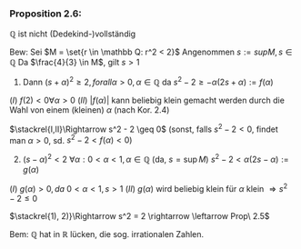### Proposition 2.6:
$\mathbb Q$ ist nicht (Dedekind-)vollständig

Bew:
Sei $M = \set{r \in \mathbb Q: r^2 < 2}$ 
Angenommen $s := supM, s \in \mathbb Q$
Da $\frac{4}{3} \in M$, gilt $s>1$ 
1) Dann $(s + \alpha)^2 \geq 2, forall \alpha>0, \alpha \in \mathbb Q$
	da $s^2 - 2 \geq -\alpha (2s + \alpha) := f(\alpha)$

$(I)$ $f(2) < 0 \forall \alpha > 0$
$(II)$ $|f(\alpha)|$ kann beliebig klein gemacht werden durch die Wahl von einem (kleinen) $\alpha$ (nach Kor. 2.4)

$\stackrel{I,II}\Rightarrow s^2 - 2 \geq 0$ 
(sonst, falls $s^2 - 2 < 0$, findet man $\alpha > 0$, sd. $s^2-2 < f(\alpha) < 0$)

2) $(s-\alpha)^2 < 2\ \forall \alpha: 0 < \alpha < 1, \alpha \in \mathbb Q$ 
	(da, $s = \sup M$)
$s^2 - 2 < \alpha (2s - \alpha) := g(\alpha)$

$(I)\ g(\alpha) > 0, da\ 0 < \alpha < 1, s> 1$
$(II)\ g(\alpha)$ wird beliebig klein für $\alpha$ klein
$\Rightarrow s^2 - 2 \leq 0$

$\stackrel{1), 2)}\Rightarrow s^2 = 2 \rightarrow \leftarrow Prop\ 2.5$

Bem: $\mathbb Q$ hat in $\mathbb R$ lücken, die sog. irrationalen Zahlen.